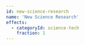 ```yaml
---
id: new-science-research
name: 'New Science Research'
effects:
  - categoryId: science-tech
    fraction: 1
---
```

